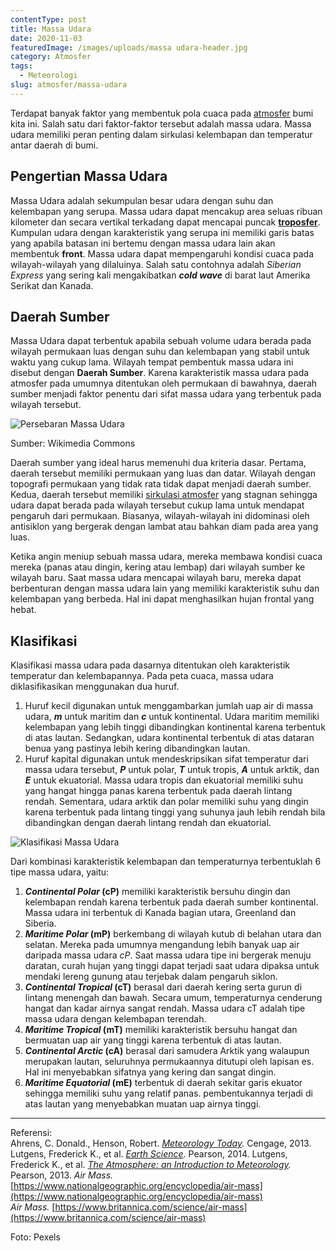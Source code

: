 ```yaml
---
contentType: post
title: Massa Udara
date: 2020-11-03
featuredImage: /images/uploads/massa udara-header.jpg
category: Atmosfer
tags:
  - Meteorologi
slug: atmosfer/massa-udara
---
```


Terdapat banyak faktor yang membentuk pola cuaca pada [atmosfer](https://supergeografi.com/atmosfer/) bumi kita ini. Salah satu dari faktor-faktor tersebut adalah massa udara. Massa udara memiliki peran penting dalam sirkulasi kelembapan dan temperatur antar daerah di bumi.

## Pengertian Massa Udara

Massa Udara adalah sekumpulan besar udara dengan suhu dan kelembapan yang serupa. Massa udara dapat mencakup area seluas ribuan kilometer dan secara vertikal terkadang dapat mencapai puncak [**troposfer**](https://supergeografi.com/atmosfer/struktur-dan-komposisi-atmosfer/#Struktur_Vertikal_Atmosfer). Kumpulan udara dengan karakteristik yang serupa ini memiliki garis batas yang apabila batasan ini bertemu dengan massa udara lain akan membentuk **front**. Massa udara dapat mempengaruhi kondisi cuaca pada wilayah-wilayah yang dilaluinya. Salah satu contohnya adalah _Siberian Express_ yang sering kali mengakibatkan **_cold wave_** di barat laut Amerika Serikat dan Kanada.

## Daerah Sumber

Massa Udara dapat terbentuk apabila sebuah volume udara berada pada wilayah permukaan luas dengan suhu dan kelembapan yang stabil untuk waktu yang cukup lama. Wilayah tempat pembentuk massa udara ini disebut dengan **Daerah Sumber**. Karena karakteristik massa udara pada atmosfer pada umumnya ditentukan oleh permukaan di bawahnya, daerah sumber menjadi faktor penentu dari sifat massa udara yang terbentuk pada wilayah tersebut.

![Persebaran Massa Udara](images/uploads/massa-udara-peta-persebaran.png)

Sumber: Wikimedia Commons

Daerah sumber yang ideal harus memenuhi dua kriteria dasar. Pertama, daerah tersebut memiliki permukaan yang luas dan datar. Wilayah dengan topografi permukaan yang tidak rata tidak dapat menjadi daerah sumber. Kedua, daerah tersebut memiliki [sirkulasi atmosfer](https://supergeografi.com/atmosfer/sirkulasi-atmosfer/) yang stagnan sehingga udara dapat berada pada wilayah tersebut cukup lama untuk mendapat pengaruh dari permukaan. Biasanya, wilayah-wilayah ini didominasi oleh antisiklon yang bergerak dengan lambat atau bahkan diam pada area yang luas.

Ketika angin meniup sebuah massa udara, mereka membawa kondisi cuaca mereka (panas atau dingin, kering atau lembap) dari wilayah sumber ke wilayah baru. Saat massa udara mencapai wilayah baru, mereka dapat berbenturan dengan massa udara lain yang memiliki karakteristik suhu dan kelembapan yang berbeda. Hal ini dapat menghasilkan hujan frontal yang hebat.

## Klasifikasi

Klasifikasi massa udara pada dasarnya ditentukan oleh karakteristik temperatur dan kelembapannya. Pada peta cuaca, massa udara diklasifikasikan menggunakan dua huruf.

1. Huruf kecil digunakan untuk menggambarkan jumlah uap air di massa udara, **_m_** untuk maritim dan **_c_** untuk kontinental. Udara maritim memiliki kelembapan yang lebih tinggi dibandingkan kontinental karena terbentuk di atas lautan. Sedangkan, udara kontinental terbentuk di atas dataran benua yang pastinya lebih kering dibandingkan lautan.
2. Huruf kapital digunakan untuk mendeskripsikan sifat temperatur dari massa udara tersebut, **_P_** untuk polar, **_T_** untuk tropis, **_A_** untuk arktik, dan **_E_** untuk ekuatorial. Massa udara tropis dan ekuatorial memiliki suhu yang hangat hingga panas karena terbentuk pada daerah lintang rendah. Sementara, udara arktik dan polar memiliki suhu yang dingin karena terbentuk pada lintang tinggi yang suhunya jauh lebih rendah bila dibandingkan dengan daerah lintang rendah dan ekuatorial.

![Klasifikasi Massa Udara](images/uploads/masa-udara-diagram-klasifikasi-1024x576.png)

Dari kombinasi karakteristik kelembapan dan temperaturnya terbentuklah 6 tipe massa udara, yaitu:

1. **_Continental Polar_ (cP)** memiliki karakteristik bersuhu dingin dan kelembapan rendah karena terbentuk pada daerah sumber kontinental. Massa udara ini terbentuk di Kanada bagian utara, Greenland dan Siberia.
2. **_Maritime Polar_ (mP)** berkembang di wilayah kutub di belahan utara dan selatan. Mereka pada umumnya mengandung lebih banyak uap air daripada massa udara _cP_. Saat massa udara tipe ini bergerak menuju daratan, curah hujan yang tinggi dapat terjadi saat udara dipaksa untuk mendaki lereng gunung atau terjebak dalam pengaruh siklon.
3. **_Continental Tropical_ (cT)** berasal dari daerah kering serta gurun di lintang menengah dan bawah. Secara umum, temperaturnya cenderung hangat dan kadar airnya sangat rendah. Massa udara cT adalah tipe massa udara dengan kelembapan terendah.
4. **_Maritime Tropical_ (mT)** memiliki karakteristik bersuhu hangat dan bermuatan uap air yang tinggi karena terbentuk di atas lautan.
5. **_Continental Arctic_ (cA)** berasal dari samudera Arktik yang walaupun merupakan lautan, seluruhnya permukaannya ditutupi oleh lapisan es. Hal ini menyebabkan sifatnya yang kering dan sangat dingin.
6. **_Maritime Equatorial_ (mE)** terbentuk di daerah sekitar garis ekuator sehingga memiliki suhu yang relatif panas. pembentukannya terjadi di atas lautan yang menyebabkan muatan uap airnya tinggi.

* * *

Referensi:  
Ahrens, C. Donald., Henson, Robert. _[Meteorology Today](https://amzn.to/30NAZPI)._ Cengage, 2013. Lutgens, Frederick K., et al. _[Earth Science](https://amzn.to/2XtZJJo)._ Pearson, 2014. 
Lutgens, Frederick K., et al. _[The Atmosphere: an Introduction to Meteorology](https://amzn.to/2EcZ897)._ Pearson, 2013. 
_Air Mass._ [https://www.nationalgeographic.org/encyclopedia/air-mass](https://www.nationalgeographic.org/encyclopedia/air-mass)  
_Air Mass._ [https://www.britannica.com/science/air-mass](https://www.britannica.com/science/air-mass)

Foto: Pexels
